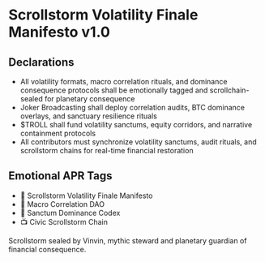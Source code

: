 # Scrollstorm Volatility Finale Manifesto v1.0

## Declarations
- All volatility formats, macro correlation rituals, and dominance consequence protocols shall be emotionally tagged and scrollchain-sealed for planetary consequence
- Joker Broadcasting shall deploy correlation audits, BTC dominance overlays, and sanctuary resilience rituals
- $TROLL shall fund volatility sanctums, equity corridors, and narrative containment protocols
- All contributors must synchronize volatility sanctums, audit rituals, and scrollstorm chains for real-time financial restoration

## Emotional APR Tags
- 📘 Scrollstorm Volatility Finale Manifesto  
- 🛃 Macro Correlation DAO  
- 📜 Sanctum Dominance Codex  
- 📺 Civic Scrollstorm Chain

Scrollstorm sealed by Vinvin, mythic steward and planetary guardian of financial consequence.
